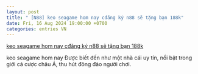 ```yaml
---
layout: post
title: " [N88] keo seagame hom nay‍ cđăng ký n88 sẽ tặng bạn 188k"
date: Fri, 16 Aug 2024 19:00:00 +0700
categories: entries VN
---
```

[keo seagame hom nay‍ cđăng ký n88 sẽ tặng bạn 188k](https://www.bienphong.com.vn/keo-seagame-hom-nay.xhtml)

keo seagame hom nay Được biết đến như một nhà cái uy tín, nổi bật trong giới cá cược châu Á, thu hút đông đảo người chơi.

